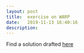 ```yaml
---
layout: post
title:  exercise on WARP
date:   2019-11-13 16:40:16
description: 
---
```


Find a solution drafted [here](assets/pdf/ExerciseWARP.pdf)

  
